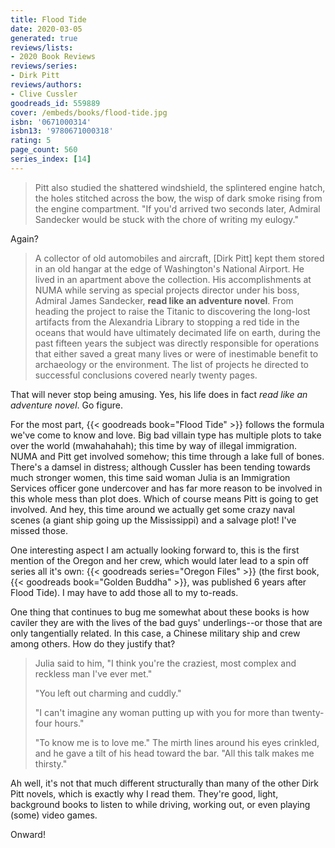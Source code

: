 ```yaml
---
title: Flood Tide
date: 2020-03-05
generated: true
reviews/lists:
- 2020 Book Reviews
reviews/series:
- Dirk Pitt
reviews/authors:
- Clive Cussler
goodreads_id: 559889
cover: /embeds/books/flood-tide.jpg
isbn: '0671000314'
isbn13: '9780671000318'
rating: 5
page_count: 560
series_index: [14]
---
```

> Pitt also studied the shattered windshield, the splintered engine hatch, the holes stitched across the bow, the wisp of dark smoke rising from the engine compartment. "If you'd arrived two seconds later, Admiral Sandecker would be stuck with the chore of writing my eulogy."  

Again?  

<!--more-->

> A collector of old automobiles and aircraft, [Dirk Pitt] kept them stored in an old hangar at the edge of Washington's National Airport. He lived in an apartment above the collection. His accomplishments at NUMA while serving as special projects director under his boss, Admiral James Sandecker, **read like an adventure novel**. From heading the project to raise the Titanic to discovering the long-lost artifacts from the Alexandria Library to stopping a red tide in the oceans that would have ultimately decimated life on earth, during the past fifteen years the subject was directly responsible for operations that either saved a great many lives or were of inestimable benefit to archaeology or the environment. The list of projects he directed to successful conclusions covered nearly twenty pages.  

That will never stop being amusing. Yes, his life does in fact _read like an adventure novel_. Go figure.  

For the most part, {{< goodreads book="Flood Tide" >}} follows the formula we've come to know and love. Big bad villain type has multiple plots to take over the world (mwahahahah); this time by way of illegal immigration. NUMA and Pitt get involved somehow; this time through a lake full of bones. There's a damsel in distress; although Cussler has been tending towards much stronger women, this time said woman Julia is an Immigration Services officer gone undercover and has far more reason to be involved in this whole mess than plot does. Which of course means Pitt is going to get involved. And hey, this time around we actually get some crazy naval scenes (a giant ship going up the Mississippi) and a salvage plot! I've missed those.  

One interesting aspect I am actually looking forward to, this is the first mention of the Oregon and her crew, which would later lead to a spin off series all it's own: {{< goodreads series="Oregon Files" >}} (the first book, {{< goodreads book="Golden Buddha" >}}, was published 6 years after Flood Tide). I may have to add those all to my to-reads.  

One thing that continues to bug me somewhat about these books is how caviler they are with the lives of the bad guys' underlings--or those that are only tangentially related. In this case, a Chinese military ship and crew among others. How do they justify that?  

> Julia said to him, "I think you're the craziest, most complex and reckless man I've ever met."  
>
> "You left out charming and cuddly."  
>
> "I can't imagine any woman putting up with you for more than twenty-four hours."  
>
> "To know me is to love me." The mirth lines around his eyes crinkled, and he gave a tilt of his head toward the bar. "All this talk makes me thirsty."  

Ah well, it's not that much different structurally than many of the other Dirk Pitt novels, which is exactly why I read them. They're good, light, background books to listen to while driving, working out, or even playing (some) video games.  

Onward!